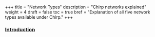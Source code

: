 +++
title = "Network Types"
description = "Chirp networks explained"
weight = 4
draft = false
toc = true
bref = "Explanation of all five network types available under Chirp."
+++

<h3 class="section-head" id="intro"><a href="#intro">Introduction</a></h3>


